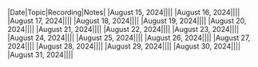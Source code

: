 |Date|Topic|Recording|Notes|
|August 15, 2024||||
|August 16, 2024||||
|August 17, 2024||||
|August 18, 2024||||
|August 19, 2024||||
|August 20, 2024||||
|August 21, 2024||||
|August 22, 2024||||
|August 23, 2024||||
|August 24, 2024||||
|August 25, 2024||||
|August 26, 2024||||
|August 27, 2024||||
|August 28, 2024||||
|August 29, 2024||||
|August 30, 2024||||
|August 31, 2024||||
